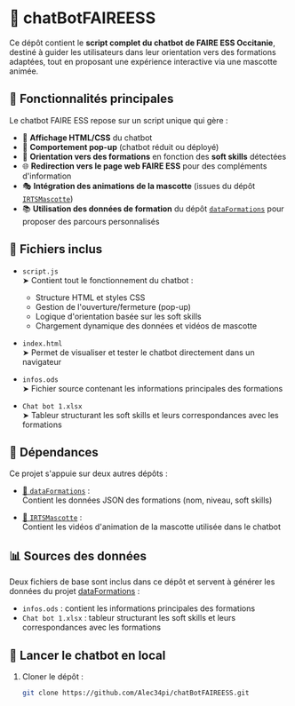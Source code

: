 # 💬 chatBotFAIREESS

Ce dépôt contient le **script complet du chatbot de FAIRE ESS Occitanie**, destiné à guider les utilisateurs dans leur orientation vers des formations adaptées, tout en proposant une expérience interactive via une mascotte animée.

## 🧠 Fonctionnalités principales

Le chatbot FAIRE ESS repose sur un script unique qui gère :

- 🧾 **Affichage HTML/CSS** du chatbot  
- 🔁 **Comportement pop-up** (chatbot réduit ou déployé)  
- 🧭 **Orientation vers des formations** en fonction des **soft skills** détectées  
- 🌐 **Redirection vers le page web FAIRE ESS** pour des compléments d'information  
- 🎭 **Intégration des animations de la mascotte** (issues du dépôt [`IRTSMascotte`](https://github.com/Alec34pi/IRTSMascotte))  
- 📚 **Utilisation des données de formation** du dépôt [`dataFormations`](https://github.com/Alec34pi/dataFormations) pour proposer des parcours personnalisés

## 📂 Fichiers inclus

- `script.js`  
  ➤ Contient tout le fonctionnement du chatbot :
  - Structure HTML et styles CSS
  - Gestion de l'ouverture/fermeture (pop-up)
  - Logique d'orientation basée sur les soft skills
  - Chargement dynamique des données et vidéos de mascotte

- `index.html`  
  ➤ Permet de visualiser et tester le chatbot directement dans un navigateur

- `infos.ods`  
  ➤ Fichier source contenant les informations principales des formations  

- `Chat bot 1.xlsx`  
  ➤ Tableur structurant les soft skills et leurs correspondances avec les formations  

## 🔗 Dépendances

Ce projet s'appuie sur deux autres dépôts :

- [📁 `dataFormations`](https://github.com/Alec34pi/dataFormations) :  
  Contient les données JSON des formations (nom, niveau, soft skills)

- [📁 `IRTSMascotte`](https://github.com/Alec34pi/IRTSMascotte) :  
  Contient les vidéos d'animation de la mascotte utilisée dans le chatbot

## 📊 Sources des données

Deux fichiers de base sont inclus dans ce dépôt et servent à générer les données du projet [dataFormations](https://github.com/Alec34pi/dataFormations) :

- `infos.ods` : contient les informations principales des formations  
- `Chat bot 1.xlsx` : tableur structurant les soft skills et leurs correspondances avec les formations

## 🚀 Lancer le chatbot en local

1. Cloner le dépôt :
   ```bash
   git clone https://github.com/Alec34pi/chatBotFAIREESS.git
